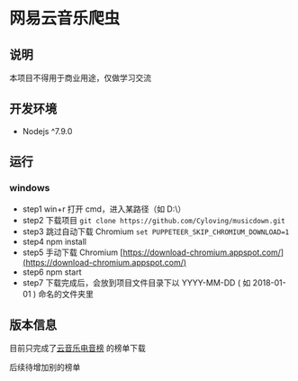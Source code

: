 # 网易云音乐爬虫

## 说明

本项目不得用于商业用途，仅做学习交流

## 开发环境

*   Nodejs ^7.9.0

## 运行

### windows

*   step1 win+r 打开 cmd，进入某路径（如 D:\）
*   step2 下载项目
    `git clone https://github.com/Cyloving/musicdown.git`
*   step3 跳过自动下载 Chromium
    `set PUPPETEER_SKIP_CHROMIUM_DOWNLOAD=1`
*   step4 npm install
*   step5 手动下载 Chromium [https://download-chromium.appspot.com/](https://download-chromium.appspot.com/)
*   step6 npm start
*   step7 下载完成后，会放到项目文件目录下以 YYYY-MM-DD ( 如 2018-01-01 ) 命名的文件夹里

## 版本信息

目前只完成了[云音乐电音榜](https://music.163.com/#/discover/toplist?id=1978921795) 的榜单下载

后续待增加别的榜单

